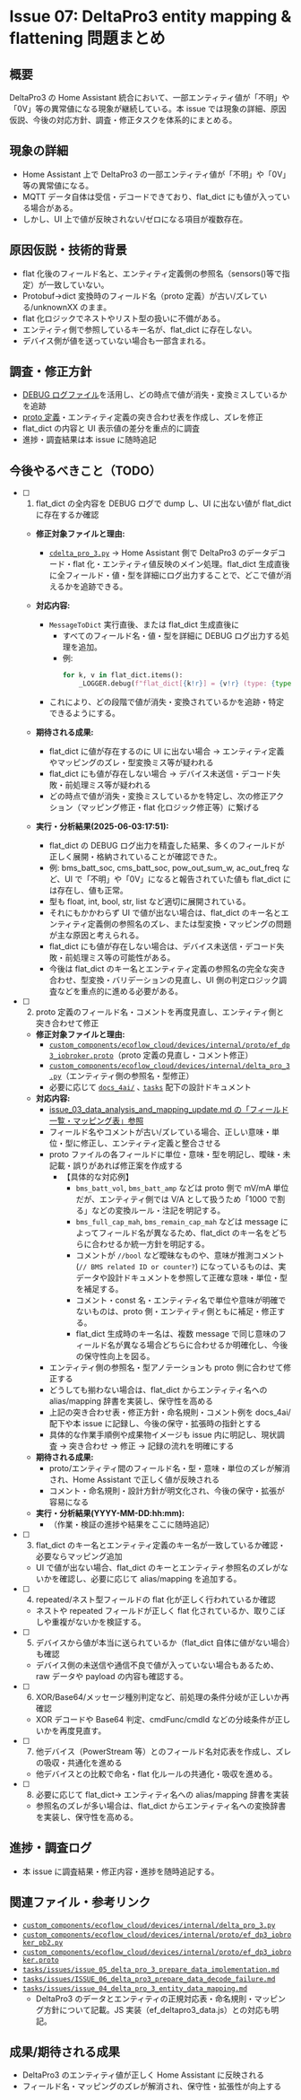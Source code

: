 # Issue 07: DeltaPro3 entity mapping & flattening 問題まとめ

## 概要

DeltaPro3 の Home Assistant 統合において、一部エンティティ値が「不明」や「0V」等の異常値になる現象が継続している。本 issue では現象の詳細、原因仮説、今後の対応方針、調査・修正タスクを体系的にまとめる。

## 現象の詳細

- Home Assistant 上で DeltaPro3 の一部エンティティ値が「不明」や「0V」等の異常値になる。
- MQTT データ自体は受信・デコードできており、flat_dict にも値が入っている場合がある。
- しかし、UI 上で値が反映されない/ゼロになる項目が複数存在。

## 原因仮説・技術的背景

- flat 化後のフィールド名と、エンティティ定義側の参照名（sensors()等で指定）が一致していない。
- Protobuf→dict 変換時のフィールド名（proto 定義）が古い/ズレている/unknownXX のまま。
- flat 化ロジックでネストやリスト型の扱いに不備がある。
- エンティティ側で参照しているキー名が、flat_dict に存在しない。
- デバイス側が値を送っていない場合も一部含まれる。

## 調査・修正方針

- [DEBUG ログファイル](../../core/config/home-assistant.log)を活用し、どの時点で値が消失・変換ミスしているかを追跡
- [proto 定義](../../custom_components/ecoflow_cloud/devices/internal/proto/ef_dp3_iobroker.proto)・エンティティ定義の突き合わせ表を作成し、ズレを修正
- flat_dict の内容と UI 表示値の差分を重点的に調査
- 進捗・調査結果は本 issue に随時追記

## 今後やるべきこと（TODO）

- [ ] 1. flat_dict の全内容を DEBUG ログで dump し、UI に出ない値が flat_dict に存在するか確認

  - **修正対象ファイルと理由:**
    - [`cdelta_pro_3.py`](../../custom_components/ecoflow_cloud/devices/internal/delta_pro_3.py)
      → Home Assistant 側で DeltaPro3 のデータデコード・flat 化・エンティティ値反映のメイン処理。flat_dict 生成直後に全フィールド・値・型を詳細にログ出力することで、どこで値が消えるかを追跡できる。
  - **対応内容:**
    - `MessageToDict` 実行直後、または flat_dict 生成直後に
      - すべてのフィールド名・値・型を詳細に DEBUG ログ出力する処理を追加。
      - 例:
        ```python
        for k, v in flat_dict.items():
            _LOGGER.debug(f"flat_dict[{k!r}] = {v!r} (type: {type(v).__name__})")
        ```
    - これにより、どの段階で値が消失・変換されているかを追跡・特定できるようにする。
  - **期待される成果:**

    - flat_dict に値が存在するのに UI に出ない場合 → エンティティ定義やマッピングのズレ・型変換ミス等が疑われる
    - flat_dict にも値が存在しない場合 → デバイス未送信・デコード失敗・前処理ミス等が疑われる
    - どの時点で値が消失・変換ミスしているかを特定し、次の修正アクション（マッピング修正・flat 化ロジック修正等）に繋げる

  - **実行・分析結果(2025-06-03:17:51):**
    - flat_dict の DEBUG ログ出力を精査した結果、多くのフィールドが正しく展開・格納されていることが確認できた。
    - 例: bms_batt_soc, cms_batt_soc, pow_out_sum_w, ac_out_freq など、UI で「不明」や「0V」になると報告されていた値も flat_dict には存在し、値も正常。
    - 型も float, int, bool, str, list など適切に展開されている。
    - それにもかかわらず UI で値が出ない場合は、flat_dict のキー名とエンティティ定義側の参照名のズレ、または型変換・マッピングの問題が主な原因と考えられる。
    - flat_dict にも値が存在しない場合は、デバイス未送信・デコード失敗・前処理ミス等の可能性がある。
    - 今後は flat_dict のキー名とエンティティ定義の参照名の完全な突き合わせ、型変換・バリデーションの見直し、UI 側の判定ロジック調査などを重点的に進める必要がある。

- [ ] 2. proto 定義のフィールド名・コメントを再度見直し、エンティティ側と突き合わせて修正

  - **修正対象ファイルと理由:**
    - [`custom_components/ecoflow_cloud/devices/internal/proto/ef_dp3_iobroker.proto`](../../custom_components/ecoflow_cloud/devices/internal/proto/ef_dp3_iobroker.proto)（proto 定義の見直し・コメント修正）
    - [`custom_components/ecoflow_cloud/devices/internal/delta_pro_3.py`](../../custom_components/ecoflow_cloud/devices/internal/delta_pro_3.py)（エンティティ側の参照名・型修正）
    - 必要に応じて [`docs_4ai/`](../../docs_4ai/) ､ [`tasks`](../../tasks/) 配下の設計ドキュメント
  - **対応内容:**
    - [issue_03_data_analysis_and_mapping_update.md の「フィールド一覧・マッピング表」参照](issue_03_data_analysis_and_mapping_update.md)
    - フィールド名やコメントが古い/ズレている場合、正しい意味・単位・型に修正し、エンティティ定義と整合させる
    - proto ファイルの各フィールドに単位・意味・型を明記し、曖昧・未記載・誤りがあれば修正案を作成する
      - 【具体的な対応例】
        - `bms_batt_vol`, `bms_batt_amp` などは proto 側で mV/mA 単位だが、エンティティ側では V/A として扱うため「1000 で割る」などの変換ルール・注記を明記する。
        - `bms_full_cap_mah`, `bms_remain_cap_mah` などは message によってフィールド名が異なるため、flat_dict のキー名をどちらに合わせるか統一方針を明記する。
        - コメントが `//bool` など曖昧なものや、意味が推測コメント (`// BMS related ID or counter?`) になっているものは、実データや設計ドキュメントを参照して正確な意味・単位・型を補足する。
        - コメント・const 名・エンティティ名で単位や意味が明確でないものは、proto 側・エンティティ側ともに補足・修正する。
        - flat_dict 生成時のキー名は、複数 message で同じ意味のフィールド名が異なる場合どちらに合わせるか明確化し、今後の保守性向上を図る。
    - エンティティ側の参照名・型アノテーションも proto 側に合わせて修正する
    - どうしても揃わない場合は、flat_dict からエンティティ名への alias/mapping 辞書を実装し、保守性を高める
    - 上記の突き合わせ表・修正方針・命名規則・コメント例を docs_4ai/ 配下や本 issue に記録し、今後の保守・拡張時の指針とする
    - 具体的な作業手順例や成果物イメージも issue 内に明記し、現状調査 → 突き合わせ → 修正 → 記録の流れを明確にする
  - **期待される成果:**
    - proto/エンティティ間のフィールド名・型・意味・単位のズレが解消され、Home Assistant で正しく値が反映される
    - コメント・命名規則・設計方針が明文化され、今後の保守・拡張が容易になる
  - **実行・分析結果(YYYY-MM-DD:hh:mm):**
    - （作業・検証の進捗や結果をここに随時追記）

- [ ] 3. flat_dict のキー名とエンティティ定義のキー名が一致しているか確認・必要ならマッピング追加
  - UI で値が出ない場合、flat_dict のキーとエンティティ参照名のズレがないかを確認し、必要に応じて alias/mapping を追加する。
- [ ] 4. repeated/ネスト型フィールドの flat 化が正しく行われているか確認
  - ネストや repeated フィールドが正しく flat 化されているか、取りこぼしや重複がないかを検証する。
- [ ] 5. デバイスから値が本当に送られているか（flat_dict 自体に値がない場合）も確認
  - デバイス側の未送信や通信不良で値が入っていない場合もあるため、raw データや payload の内容も確認する。
- [ ] 6. XOR/Base64/メッセージ種別判定など、前処理の条件分岐が正しいか再確認
  - XOR デコードや Base64 判定、cmdFunc/cmdId などの分岐条件が正しいかを再度見直す。
- [ ] 7. 他デバイス（PowerStream 等）とのフィールド名対応表を作成し、ズレの吸収・共通化を進める
  - 他デバイスとの比較で命名・flat 化ルールの共通化・吸収を進める。
- [ ] 8. 必要に応じて flat_dict→ エンティティ名への alias/mapping 辞書を実装
  - 参照名のズレが多い場合は、flat_dict からエンティティ名への変換辞書を実装し、保守性を高める。

## 進捗・調査ログ

- 本 issue に調査結果・修正内容・進捗を随時追記する。

## 関連ファイル・参考リンク

- [`custom_components/ecoflow_cloud/devices/internal/delta_pro_3.py`](../../custom_components/ecoflow_cloud/devices/internal/delta_pro_3.py)
- [`custom_components/ecoflow_cloud/devices/internal/proto/ef_dp3_iobroker_pb2.py`](../../custom_components/ecoflow_cloud/devices/internal/proto/ef_dp3_iobroker_pb2.py)
- [`custom_components/ecoflow_cloud/devices/internal/proto/ef_dp3_iobroker.proto`](../../custom_components/ecoflow_cloud/devices/internal/proto/ef_dp3_iobroker.proto)
- [`tasks/issues/issue_05_delta_pro_3_prepare_data_implementation.md`](issue_05_delta_pro_3_prepare_data_implementation.md)
- [`tasks/issues/ISSUE_06_delta_pro3_prepare_data_decode_failure.md`](ISSUE_06_delta_pro3_prepare_data_decode_failure.md)
- [`tasks/issues/issue_04_delta_pro_3_entity_data_mapping.md`](issue_04_delta_pro_3_entity_data_mapping.md)
  - DeltaPro3 のデータとエンティティの正規対応表・命名規則・マッピング方針について記載。JS 実装（ef_deltapro3_data.js）との対応も明記。

## 成果/期待される成果

- DeltaPro3 のエンティティ値が正しく Home Assistant に反映される
- フィールド名・マッピングのズレが解消され、保守性・拡張性が向上する
